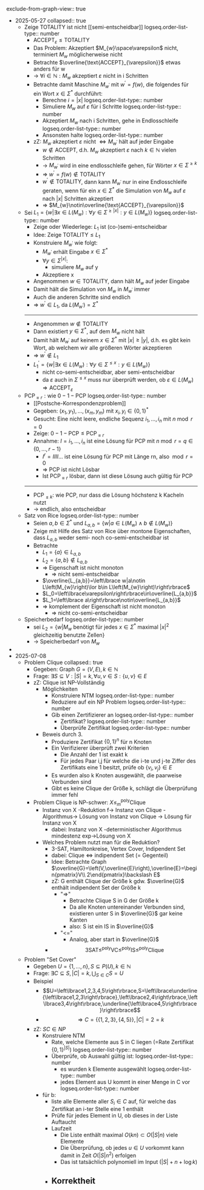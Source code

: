exclude-from-graph-view:: true

- 2025-05-27
  collapsed:: true
	- Zeige TOTALITY ist nicht [[semi-entscheidbar]]
	  logseq.order-list-type:: number
		- $\text{ACCEPT}_{\varepsilon}\leq\text{TOTALITY}$
		- Das Problem: Akzeptiert $M_{w}\space\varepsilon$ nicht, terminiert $M_{w}$ möglicherweise nicht
		- Betrachte $\overline{\text{ACCEPT}_{\varepsilon}}$ etwas anders für w
		- -> $\forall i\in\mathbb{N}:M_{w}\text{ akzeptiert }\varepsilon\text{ nicht in i Schritten}$
		- Betrachte damit Maschine $M_{w^{\prime}}$ mit $w^{\prime}=f\left(w\right)$, die folgendes für ein Wort $x\in\Sigma^{\ast}$ durchführt:
			- Berechne $i=\left|x\right|$
			  logseq.order-list-type:: number
			- Simuliere $M_{w}$ auf $\varepsilon$ für i Schritte
			  logseq.order-list-type:: number
			- Akzeptiert $M_{w}$ nach i Schritten, gehe in Endlosschleife
			  logseq.order-list-type:: number
			- Ansonsten halte
			  logseq.order-list-type:: number
		- zZ: $M_{w}$ akzeptiert $\varepsilon$ nicht $\Leftrightarrow M_{w^{\prime}}$ hält auf jeder Eingabe
			- $w\notin\text{ACCEPT}$, d.h. $M_{w}$ akzeptiert $\varepsilon$ nach $k\in\mathbb{N}$ vielen Schritten
			- -> $M_{w^{\prime}}$ wird in eine endlosschleife gehen, für Wörter $x\in\Sigma^{\geq k}$
			- => $w^{\prime}=f\left(w\right)\notin\text{TOTALITY}$
			- $w^{\prime}\notin\text{TOTALITY}$, dann kann $M_{w^{\prime}}$ nur in eine Endlosschleife geraten, wenn für ein $x\in\Sigma^{\ast}$ die Simulation von $M_{w}$ auf $\varepsilon$ nach $\left|x\right|$ Schritten akzeptiert
			- => $M_{w}\notin\overline{\text{ACCEPT}_{\varepsilon}}$
	- Sei $L_1=\left\lbrace w|\exists x\in L\left(M_{w}\right):\forall y\in\Sigma^{\geq\left|x\right|}:y\in L\left(M_{w}\right)\right\rbrace$
	  logseq.order-list-type:: number
		- Zeige oder Wiederlege: $L_1$ ist (co-)semi-entscheidbar
		- Idee: Zeige $\text{TOTALITY}\leq L_1$
		- Konstruiere $M_{w^{\prime}}$ wie folgt:
			- $M_{w^{\prime}}$ erhält Eingabe $x\in\Sigma^{\ast}$
			- $\forall y\in\Sigma^{\left|x\right|}$:
				- simuliere $M_{w}$ auf y
			- Akzeptiere x
		- Angenommen $w\in\text{TOTALITY}$, dann hält $M_{w}$ auf jeder Eingabe
		- Damit hält die Simulation von $M_{w}$ in $M_{w^{\prime}}$ immer
		- Auch die anderen Schritte sind endlich
		- => $w^{\prime}\in L_1$, da $L\left(M_{w^{\prime}}\right)=\Sigma^{\ast}$
		- ---
		- Angenommen $w\notin\text{TOTALITY}$
		- Dann existiert $y\in\Sigma^{\ast}$, auf dem $M_{w}$ nicht hält
		- Damit hält $M_{w^{\prime}}$ auf keinem $x\in\Sigma^{\ast}$ mit $\left|x\right|\geq\left|y\right|$, d.h. es gibt kein Wort, ab welchem wir alle größeren Wörter akzeptieren
		- => $w^{\prime}\notin L_1$
		- $L_1^{\prime}=\left\lbrace w|\exists x\in L\left(M_{w}\right):\forall y\in\Sigma^{\leq x}:y\in L\left(M_{w}\right)\right\rbrace$
			- nicht co-semi-entscheidbar, aber semi-entscheidbar
			- da $\varepsilon$ auch in $\Sigma^{\leq x}$ muss nur überprüft werden, ob $\varepsilon\in L\left(M_{w}\right)\Rightarrow\text{ACCEPT}_{\varepsilon}$
	- $\text{PCP}_{\equiv r}:\text{wie }0-1-\text{PCP}$
	  logseq.order-list-type:: number
		- [[Postsche-Korrespondenzproblem]]
		- Gegeben: $\left(x_1,y_1\right),...,\left(x_{m},y_{m}\right)$ mit $x_{i},y_{i}\in\left\lbrace0,1\right\rbrace^{\ast}$
		- Gesucht: Eine nicht leere, endliche Sequenz $i_1,...,i_{n}$ mit $n\bmod r=0$
		- Zeige: $0-1-\text{PCP}\leq\text{PCP}_{\equiv r}$
		- Annahme: $I=i_1,...,i_{n}$ ist eine Lösung für PCP mit $n\bmod r=q\in\left\lbrace0,...,r-1\right\rbrace$
			- $I^{r}=IIII...$ ist eine Lösung für PCP mit Länge rn, also $\bmod r=0$
			- => PCP ist nicht Lösbar
			- Ist $\text{PCP}_{\equiv r}$ lösbar, dann ist diese Lösung auch gültig für PCP
		- ---
		- $\text{PCP}_{\leq k}$: wie PCP, nur dass die Lösung höchstenz k Kacheln nutzt
		- -> endlich, also entscheidbar
	- Satz von Rice
	  logseq.order-list-type:: number
		- Seien $a,b\in\Sigma^{\ast}$ und $L_{a,b}=\left\lbrace w|a\in L\left(M_{w}\right)\land b\notin L\left(M_{w}\right)\right\rbrace$
		- Zeige mit Hilfe des Satz von Rice über montone Eigenschaften, dass $L_{a,b}$ weder semi- noch co-semi-entscheidbar ist
		- Betrachte
			- $L_1=\left\lbrace a\right\rbrace\in L_{a,b}$
			- $L_2=\left\lbrace a,b\right\rbrace\notin L_{a,b}$
			- => Eigenschaft ist nicht monoton
				- => nicht semi-entscheidbar
			- $\overline{L_{a,b}}=\left\lbrace w|a\notin L\left(M_{w}\right)\lor b\in L\left(M_{w}\right)\right\rbrace$
			- $L_0=\left\lbrace\varepsilon\right\rbrace\in\overline{L_{a,b}}$
			- $L_1=\left\lbrace a\right\rbrace\notin\overline{L_{a,b}}$
			- => komplement der Eigenschaft ist nicht monoton
				- => nicht co-semi-entscheidbar
	- Speicherbedarf
	  logseq.order-list-type:: number
		- sei $L_2=\left\lbrace w|M_{w}\text{ benötigt für jedes }x\in\Sigma^{\ast}\text{ maximal }|x|^2\text{ gleichzeitig benutzte Zellen}\right\rbrace$
		- -> Speicherbedarf von $M_{w}$
-
- 2025-07-08
	- Problem Clique
	  collapsed:: true
		- Gegeben: Graph $G=\left(V,E\right),k\in\mathbb{N}$
		- Frage: $\exists S\subseteq V:\left|S\right|=k,\forall u,v\in S:\left\lbrace u,v\right\rbrace\in E$
		- zZ: Clique ist NP-Vollständig
			- Möglichkeiten
				- Konstruiere NTM
				  logseq.order-list-type:: number
				- Reduziere auf ein NP Problem
				  logseq.order-list-type:: number
				- Gib einen Zertifizierer an
				  logseq.order-list-type:: number
					- Zertifikat?
					  logseq.order-list-type:: number
					- Überprüfe Zertifikat
					  logseq.order-list-type:: number
			- Beweis durch 3.
				- Produziere Zertifikat $\left\lbrace0,1\right\rbrace^{n}$ für n Knoten
				- Ein Verifizierer überprüft zwei Kriterien
					- Die Anzahl der 1 ist exakt k
					- Für jedes Paar i,j für welche die i-te und j-te Ziffer des Zertifikats eine 1 besitzt, prüfe ob $\left\lbrace v_{i},v_{j}\right\rbrace\in E$
				- Es wurden also k Knoten ausgewählt, die paarweise Verbunden sind
				- Gibt es keine Clique der Größe k, schlägt die Überprüfung immer fehl
		- Problem Clique is NP-schwer: $X\leq_{m}^{\text{poly}}\text{Clique}$
			- Instanz von X -Reduktion f-> Instanz von Clique -Algorithmus-> Lösung von Instanz von Clique -> Lösung für Instanz von X
				- dabei: Instanz von X -deterministischer Algorithmus mindestenz exp->Lösung von X
			- Welches Problem nutzt man für die Reduktion?
				- 3-SAT, Hamiltonkreise, Vertex Cover, Indipendent Set
				- dabei: Clique <=> indipendent Set (= Gegenteil)
				- Idee: Betrachte Graph $\overline{G}=\left(V,\overline{E}\right),\overline{E}=\begin{pmatrix}V\\ 2\end{pmatrix}\backslash E$
				- zZ: G enthält Clique der Größe k gdw. $\overline{G}$ enthält indipendent Set der Größe k
					- "=>"
						- Betrachte Clique S in G der Größe k
						- Da alle Knoten untereinander Verbunden sind, existieren unter S in $\overline{G}$ gar keine Kanten
						- also: S ist ein IS in $\overline{G}$
					- "<="
						- Analog, aber start in $\overline{G}$
				- $$\text{3SAT}\leq^{\text{poly}}\text{VC}\leq^{\text{poly}}\text{IS}\leq^{\text{poly}}\text{Clique}$$
	- Problem "Set Cover"
		- Gegeben $U=\left\lbrace1,...,n\right\rbrace,S\subseteq P\left(U\right),k\in\mathbb{N}$
		- Frage: $\exists C\subseteq S,\left|C\right|=k,\bigcup_{S\in C}S=U$
		- Beispiel
			- $$U=\left\lbrace1,2,3,4,5\right\rbrace,S=\left\lbrace\underline{\left\lbrace1,2,3\right\rbrace},\left\lbrace2,4\right\rbrace,\left\lbrace3,4\right\rbrace,\underline{\left\lbrace4,5\right\rbrace}\right\rbrace$$
			- $$\Rightarrow C=\left\lbrace\left\lbrace1,2,3\right\rbrace,\left\lbrace4,5\right\rbrace\right\rbrace,\left|C\right|=2=k$$
		- zZ: $SC\in NP$
			- Konstruiere NTM
				- Rate, welche Elemente aus S in C liegen (=Rate Zertifikat $\left\lbrace0,1\right\rbrace^{\left|S\right|}$)
				  logseq.order-list-type:: number
				- Überprüfe, ob Auswahl gültig ist:
				  logseq.order-list-type:: number
					- es wurden k Elemente ausgewählt
					  logseq.order-list-type:: number
					- jedes Element aus U kommt in einer Menge in C vor
					  logseq.order-list-type:: number
			- für b:
				- liste alle Elemente aller $S_{i}\in C$ auf, für welche das Zertifikat an i-ter Stelle eine 1 enthält
				- Prüfe für jedes Element in U, ob dieses in der Liste Auftaucht
				- Laufzeit
					- Die Liste enthält maximal $O\left(kn\right)\subset O\left(\left|S\right|n\right)$ viele Elemente
					- Die Überprüfung, ob jedes $u\in U$ vorkommt kann damit in Zeit $O\left(\left|S\right|n^2\right)$ erfolgen
					- Das ist tatsächlich polynomiell im Input ($\left|S\right|+n+\log k$)
				- Korrektheit
					-